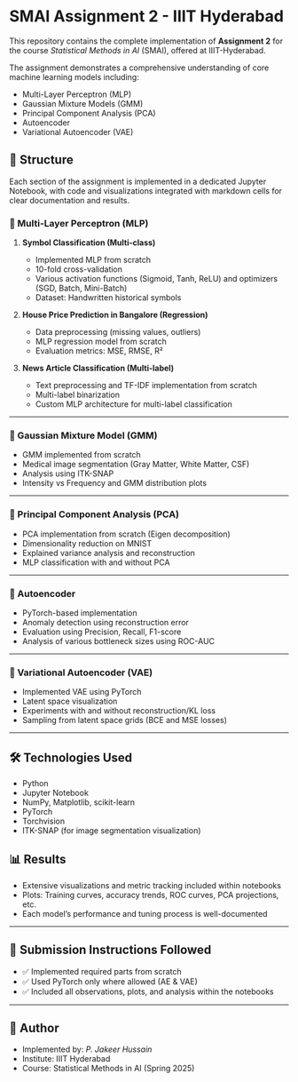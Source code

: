 # SMAI Assignment 2 - IIIT Hyderabad

This repository contains the complete implementation of **Assignment 2** for the course *Statistical Methods in AI* (SMAI), offered at IIIT-Hyderabad.

The assignment demonstrates a comprehensive understanding of core machine learning models including:
- Multi-Layer Perceptron (MLP)
- Gaussian Mixture Models (GMM)
- Principal Component Analysis (PCA)
- Autoencoder
- Variational Autoencoder (VAE)

## 📁 Structure

Each section of the assignment is implemented in a dedicated Jupyter Notebook, with code and visualizations integrated with markdown cells for clear documentation and results.

### 🔹 Multi-Layer Perceptron (MLP)
1. **Symbol Classification (Multi-class)**
   - Implemented MLP from scratch
   - 10-fold cross-validation
   - Various activation functions (Sigmoid, Tanh, ReLU) and optimizers (SGD, Batch, Mini-Batch)
   - Dataset: Handwritten historical symbols

2. **House Price Prediction in Bangalore (Regression)**
   - Data preprocessing (missing values, outliers)
   - MLP regression model from scratch
   - Evaluation metrics: MSE, RMSE, R²

3. **News Article Classification (Multi-label)**
   - Text preprocessing and TF-IDF implementation from scratch
   - Multi-label binarization
   - Custom MLP architecture for multi-label classification

---

### 🔹 Gaussian Mixture Model (GMM)
- GMM implemented from scratch
- Medical image segmentation (Gray Matter, White Matter, CSF)
- Analysis using ITK-SNAP
- Intensity vs Frequency and GMM distribution plots

---

### 🔹 Principal Component Analysis (PCA)
- PCA implementation from scratch (Eigen decomposition)
- Dimensionality reduction on MNIST
- Explained variance analysis and reconstruction
- MLP classification with and without PCA

---

### 🔹 Autoencoder
- PyTorch-based implementation
- Anomaly detection using reconstruction error
- Evaluation using Precision, Recall, F1-score
- Analysis of various bottleneck sizes using ROC-AUC

---

### 🔹 Variational Autoencoder (VAE)
- Implemented VAE using PyTorch
- Latent space visualization
- Experiments with and without reconstruction/KL loss
- Sampling from latent space grids (BCE and MSE losses)

---

## 🛠️ Technologies Used
- Python
- Jupyter Notebook
- NumPy, Matplotlib, scikit-learn
- PyTorch
- Torchvision
- ITK-SNAP (for image segmentation visualization)

## 📊 Results
- Extensive visualizations and metric tracking included within notebooks
- Plots: Training curves, accuracy trends, ROC curves, PCA projections, etc.
- Each model’s performance and tuning process is well-documented

---

## 📁 Submission Instructions Followed
- ✅ Implemented required parts from scratch
- ✅ Used PyTorch only where allowed (AE & VAE)
- ✅ Included all observations, plots, and analysis within the notebooks

---

## 🧠 Author
- Implemented by: *P. Jakeer Hussain* 
- Institute: IIIT Hyderabad 
- Course: Statistical Methods in AI (Spring 2025)
